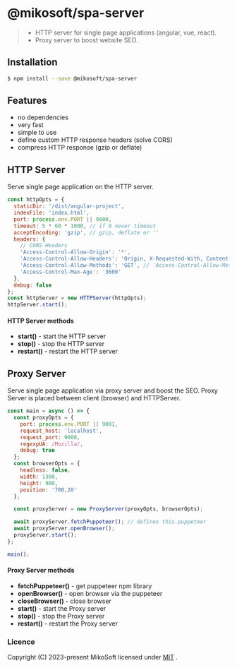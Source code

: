 # @mikosoft/spa-server
> - HTTP server for single page applications (angular, vue, react).
> - Proxy server to boost website SEO.


## Installation
```bash
$ npm install --save @mikosoft/spa-server
```

## Features
- no dependencies
- very fast
- simple to use
- define custom HTTP response headers (solve CORS)
- compress HTTP response (gzip or deflate)


## HTTP Server
Serve single page application on the HTTP server.
```js
const httpOpts = {
  staticDir: '/dist/angular-project',
  indexFile: 'index.html',
  port: process.env.PORT || 9000,
  timeout: 5 * 60 * 1000, // if 0 never timeout
  acceptEncoding: 'gzip', // gzip, deflate or ''
  headers: {
    // CORS Headers
    'Access-Control-Allow-Origin': '*',
    'Access-Control-Allow-Headers': 'Origin, X-Requested-With, Content-Type, Accept, Authorization',
    'Access-Control-Allow-Methods': 'GET', // 'Access-Control-Allow-Methods': 'GET, POST, PUT, PATCH, DELETE, HEAD',
    'Access-Control-Max-Age': '3600'
  },
  debug: false
};
const httpServer = new HTTPServer(httpOpts);
httpServer.start();
```


#### HTTP Server methods
- **start()** - start the HTTP server
- **stop()** - stop the HTTP server
- **restart()** - restart the HTTP server


## Proxy Server
Serve single page application via proxy server and boost the SEO.
Proxy Server is placed between client (browser) and HTTPServer.
```js
const main = async () => {
  const proxyOpts = {
    port: process.env.PORT || 9001,
    request_host: 'localhost',
    request_port: 9000,
    regexpUA: /Mozilla/,
    debug: true
  };
  const browserOpts = {
    headless: false,
    width: 1300,
    height: 900,
    position: '700,20'
  };

  const proxyServer = new ProxyServer(proxyOpts, browserOpts);

  await proxyServer.fetchPuppeteer(); // defines this.puppeteer
  await proxyServer.openBrowser();
  proxyServer.start();
};

main();
```


#### Proxy Server methods
- **fetchPuppeteer()** - get puppeteer npm library
- **openBrowser()** - open browser via the puppeteer
- **closeBrowser()** - close browser
- **start()** - start the Proxy server
- **stop()** - stop the Proxy server
- **restart()** - restart the Proxy server



### Licence
Copyright (C) 2023-present MikoSoft licensed under [MIT](./LICENSE) .
